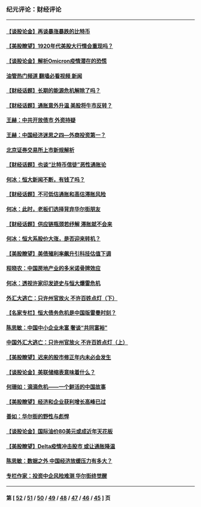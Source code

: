 ### 纪元评论：财经评论
---
#### [【谈股论金】再谈暴涨暴跌的比特币](../../pages/nsc1026/n13428036.md?01020330) 
#### [【美股瞭望】1920年代美股大行情会重现吗？](../../pages/nsc1026/n13425425.md?01020330) 
#### [【谈股论金】解析Omicron疫情潜在的恐慌](../../pages/nsc1026/n13403704.md?01020330) 
#### [油管热门频道 翻墙必看视频 新闻](ok?01020330)
#### [【财经话题】长期的能源危机解除了吗？](../../pages/nsc1026/n13378041.md?01020330) 
#### [【财经话题】通胀意外升温 美股将牛市反转？](../../pages/nsc1026/n13370659.md?01020330) 
#### [王赫：中共开放债市 外资持疑](../../pages/nsc1026/n13366203.md?01020330) 
#### [王赫：中国经济迷思之四—外商投资第一？](../../pages/nsc1026/n13354150.md?01020330) 
#### [北京证券交易所上市新规解析](../../pages/nsc1026/n13348292.md?01020330) 
#### [【财经话题】也谈“比特币信徒”恶性通胀论](../../pages/nsc1026/n13331972.md?01020330) 
#### [何冰：恒大新闻不断，有钱了吗？](../../pages/nsc1026/n13325002.md?01020330) 
#### [【财经话题】不可低估通胀和高估滞胀风险](../../pages/nsc1026/n13300505.md?01020330) 
#### [何冰：此时，老板们选择背弃华尔街朋友](../../pages/nsc1026/n13295291.md?01020330) 
#### [【财经话题】供应链瓶颈若纾解 滞胀就不会来](../../pages/nsc1026/n13286759.md?01020330) 
#### [何冰：恒大系股价大涨，是否迎来转机？](../../pages/nsc1026/n13276822.md?01020330) 
#### [【美股瞭望】美债殖利率飙升引科技估值下调](../../pages/nsc1026/n13267775.md?01020330) 
#### [程晓农：中国房地产业的多米诺骨牌效应](../../pages/nsc1026/n13259673.md?01020330) 
#### [何冰：透视许家印发迹史与恒大爆雷危机](../../pages/nsc1026/n13253937.md?01020330) 
#### [外汇大逃亡：只许州官放火 不许百姓点灯（下）](../../pages/nsc1026/n13245748.md?01020330) 
#### [【名家专栏】恒大债务危机是中国版雷曼时刻？](../../pages/nsc1026/n13242613.md?01020330) 
#### [陈思敏：中国中小企业未富 奢谈“共同富裕”](../../pages/nsc1026/n13241213.md?01020330) 
#### [中国外汇大逃亡：只许州官放火 不许百姓点灯（上）](../../pages/nsc1026/n13228773.md?01020330) 
#### [【美股瞭望】迟来的股市修正年内未必会发生](../../pages/nsc1026/n13223100.md?01020330) 
#### [【谈股论金】美联储缩表意味着什么？](../../pages/nsc1026/n13174610.md?01020330) 
#### [何珊如：滴滴危机——一个鲜活的中国故事](../../pages/nsc1026/n13151962.md?01020330) 
#### [【美股瞭望】经济和企业获利增长高峰已过](../../pages/nsc1026/n13134466.md?01020330) 
#### [善如：华尔街的野性与彪悍](../../pages/nsc1026/n13112664.md?01020330) 
#### [【谈股论金】国际油价80美元或成近年天花板](../../pages/nsc1026/n13108524.md?01020330) 
#### [【美股瞭望】Delta疫情冲击股市 或让通胀降温](../../pages/nsc1026/n13100297.md?01020330) 
#### [陈思敏：数据之外 中国经济放缓压力有多大？](../../pages/nsc1026/n13085576.md?01020330) 
#### [专栏作家：投资中企风险难测 华尔街终觉醒](../../pages/nsc1026/n13079366.md?01020330) 

---
#### 第 [ [52](./52.md?01020330) / [51](./51.md?01020330) / [50](./50.md?01020330) / [49](./49.md?01020330) / [48](./48.md?01020330) / [47](./47.md?01020330) / [46](./46.md?01020330) / [45](./45.md?01020330) ] 页
